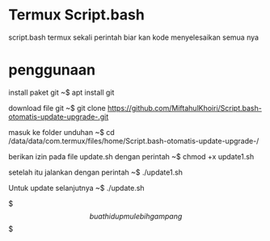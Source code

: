 # Termux Script.bash

script.bash termux
sekali perintah biar kan kode menyelesaikan semua nya

# penggunaan

install paket git
~$ apt install git

download file git
~$ git clone https://github.com/MiftahulKhoiri/Script.bash-otomatis-update-upgrade-.git

masuk ke folder unduhan
~$ cd /data/data/com.termux/files/home/Script.bash-otomatis-update-upgrade-/

berikan izin pada file update.sh dengan perintah
~$ chmod +x update1.sh

setelah itu jalankan dengan perintah 
~$ ./update1.sh

Untuk update selanjutnya 
~$ ./update.sh

$$$ buat hidup mu lebih gampang $$$